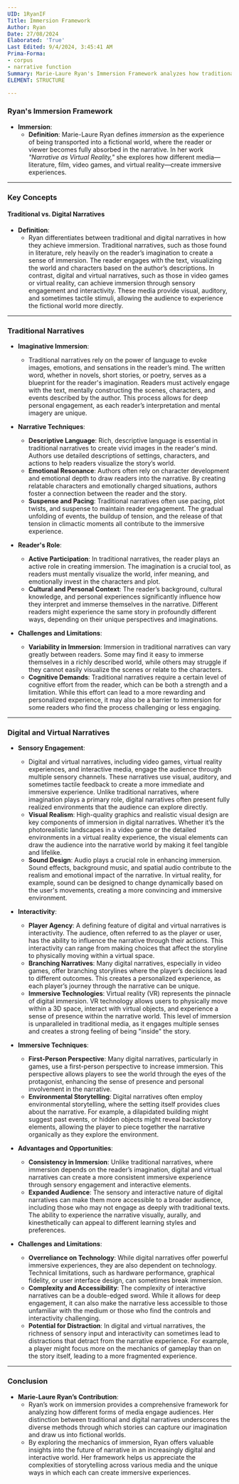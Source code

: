 ```yaml
---
UID: 1RyanIF
Title: Immersion Framework
Author: Ryan
Date: 27/08/2024
Elaborated: 'True'
Last Edited: 9/4/2024, 3:45:41 AM
Prima-Forma:
- corpus
- narrative function
Summary: Marie-Laure Ryan's Immersion Framework analyzes how traditional and digital narratives create immersive experiences, highlighting the role of sensory engagement, interactivity, and narrative techniques in transporting readers or viewers into fictional worlds.
ELEMENT: STRUCTURE

---
```

### **Ryan's Immersion Framework**

- **Immersion**:
  - **Definition**: Marie-Laure Ryan defines *immersion* as the experience of being transported into a fictional world, where the reader or viewer becomes fully absorbed in the narrative. In her work *"Narrative as Virtual Reality,"* she explores how different media—literature, film, video games, and virtual reality—create immersive experiences.

---

### **Key Concepts**

#### **Traditional vs. Digital Narratives**

- **Definition**:
  - Ryan differentiates between traditional and digital narratives in how they achieve immersion. Traditional narratives, such as those found in literature, rely heavily on the reader’s imagination to create a sense of immersion. The reader engages with the text, visualizing the world and characters based on the author’s descriptions. In contrast, digital and virtual narratives, such as those in video games or virtual reality, can achieve immersion through sensory engagement and interactivity. These media provide visual, auditory, and sometimes tactile stimuli, allowing the audience to experience the fictional world more directly.

---

### **Traditional Narratives**

- **Imaginative Immersion**:
  - Traditional narratives rely on the power of language to evoke images, emotions, and sensations in the reader’s mind. The written word, whether in novels, short stories, or poetry, serves as a blueprint for the reader's imagination. Readers must actively engage with the text, mentally constructing the scenes, characters, and events described by the author. This process allows for deep personal engagement, as each reader’s interpretation and mental imagery are unique.

- **Narrative Techniques**:
  - **Descriptive Language**: Rich, descriptive language is essential in traditional narratives to create vivid images in the reader's mind. Authors use detailed descriptions of settings, characters, and actions to help readers visualize the story’s world.
  - **Emotional Resonance**: Authors often rely on character development and emotional depth to draw readers into the narrative. By creating relatable characters and emotionally charged situations, authors foster a connection between the reader and the story.
  - **Suspense and Pacing**: Traditional narratives often use pacing, plot twists, and suspense to maintain reader engagement. The gradual unfolding of events, the buildup of tension, and the release of that tension in climactic moments all contribute to the immersive experience.

- **Reader's Role**:
  - **Active Participation**: In traditional narratives, the reader plays an active role in creating immersion. The imagination is a crucial tool, as readers must mentally visualize the world, infer meaning, and emotionally invest in the characters and plot.
  - **Cultural and Personal Context**: The reader’s background, cultural knowledge, and personal experiences significantly influence how they interpret and immerse themselves in the narrative. Different readers might experience the same story in profoundly different ways, depending on their unique perspectives and imaginations.

- **Challenges and Limitations**:
  - **Variability in Immersion**: Immersion in traditional narratives can vary greatly between readers. Some may find it easy to immerse themselves in a richly described world, while others may struggle if they cannot easily visualize the scenes or relate to the characters.
  - **Cognitive Demands**: Traditional narratives require a certain level of cognitive effort from the reader, which can be both a strength and a limitation. While this effort can lead to a more rewarding and personalized experience, it may also be a barrier to immersion for some readers who find the process challenging or less engaging.

---

### **Digital and Virtual Narratives**

- **Sensory Engagement**:
  - Digital and virtual narratives, including video games, virtual reality experiences, and interactive media, engage the audience through multiple sensory channels. These narratives use visual, auditory, and sometimes tactile feedback to create a more immediate and immersive experience. Unlike traditional narratives, where imagination plays a primary role, digital narratives often present fully realized environments that the audience can explore directly.
  - **Visual Realism**: High-quality graphics and realistic visual design are key components of immersion in digital narratives. Whether it’s the photorealistic landscapes in a video game or the detailed environments in a virtual reality experience, the visual elements can draw the audience into the narrative world by making it feel tangible and lifelike.
  - **Sound Design**: Audio plays a crucial role in enhancing immersion. Sound effects, background music, and spatial audio contribute to the realism and emotional impact of the narrative. In virtual reality, for example, sound can be designed to change dynamically based on the user's movements, creating a more convincing and immersive environment.

- **Interactivity**:
  - **Player Agency**: A defining feature of digital and virtual narratives is interactivity. The audience, often referred to as the player or user, has the ability to influence the narrative through their actions. This interactivity can range from making choices that affect the storyline to physically moving within a virtual space.
  - **Branching Narratives**: Many digital narratives, especially in video games, offer branching storylines where the player’s decisions lead to different outcomes. This creates a personalized experience, as each player’s journey through the narrative can be unique.
  - **Immersive Technologies**: Virtual reality (VR) represents the pinnacle of digital immersion. VR technology allows users to physically move within a 3D space, interact with virtual objects, and experience a sense of presence within the narrative world. This level of immersion is unparalleled in traditional media, as it engages multiple senses and creates a strong feeling of being "inside" the story.

- **Immersive Techniques**:
  - **First-Person Perspective**: Many digital narratives, particularly in games, use a first-person perspective to increase immersion. This perspective allows players to see the world through the eyes of the protagonist, enhancing the sense of presence and personal involvement in the narrative.
  - **Environmental Storytelling**: Digital narratives often employ environmental storytelling, where the setting itself provides clues about the narrative. For example, a dilapidated building might suggest past events, or hidden objects might reveal backstory elements, allowing the player to piece together the narrative organically as they explore the environment.

- **Advantages and Opportunities**:
  - **Consistency in Immersion**: Unlike traditional narratives, where immersion depends on the reader’s imagination, digital and virtual narratives can create a more consistent immersive experience through sensory engagement and interactive elements.
  - **Expanded Audience**: The sensory and interactive nature of digital narratives can make them more accessible to a broader audience, including those who may not engage as deeply with traditional texts. The ability to experience the narrative visually, aurally, and kinesthetically can appeal to different learning styles and preferences.

- **Challenges and Limitations**:
  - **Overreliance on Technology**: While digital narratives offer powerful immersive experiences, they are also dependent on technology. Technical limitations, such as hardware performance, graphical fidelity, or user interface design, can sometimes break immersion.
  - **Complexity and Accessibility**: The complexity of interactive narratives can be a double-edged sword. While it allows for deep engagement, it can also make the narrative less accessible to those unfamiliar with the medium or those who find the controls and interactivity challenging.
  - **Potential for Distraction**: In digital and virtual narratives, the richness of sensory input and interactivity can sometimes lead to distractions that detract from the narrative experience. For example, a player might focus more on the mechanics of gameplay than on the story itself, leading to a more fragmented experience.

---

### **Conclusion**

- **Marie-Laure Ryan’s Contribution**:
  - Ryan’s work on immersion provides a comprehensive framework for analyzing how different forms of media engage audiences. Her distinction between traditional and digital narratives underscores the diverse methods through which stories can capture our imagination and draw us into fictional worlds.
  - By exploring the mechanics of immersion, Ryan offers valuable insights into the future of narrative in an increasingly digital and interactive world. Her framework helps us appreciate the complexities of storytelling across various media and the unique ways in which each can create immersive experiences.